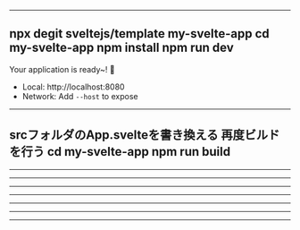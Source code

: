 ---------------------------------------------
npx degit sveltejs/template my-svelte-app
cd my-svelte-app
npm install
npm run dev
---------------------------------------------

  Your application is ready~! 🚀

  - Local:      http://localhost:8080
  - Network:    Add `--host` to expose
---------------------------------------------
srcフォルダのApp.svelteを書き換える
再度ビルドを行う
cd my-svelte-app
npm run build
---------------------------------------------
---------------------------------------------
---------------------------------------------
---------------------------------------------
---------------------------------------------
---------------------------------------------
---------------------------------------------
---------------------------------------------
